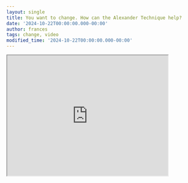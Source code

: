 ```yaml
---
layout: single
title: You want to change. How can the Alexander Technique help?
date: '2024-10-22T00:00:00.000-00:00'
author: frances
tags: change, video
modified_time: '2024-10-22T00:00:00.000-00:00'
---
```



<iframe width="420" height="315"
src="https://youtu.be/-Z04ZFfDIkg">
</iframe>
